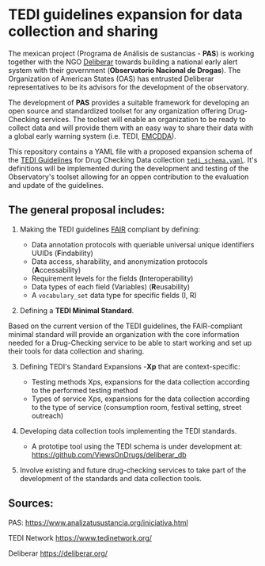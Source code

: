 # TEDI guidelines expansion for data collection and sharing

The mexican project (Programa de Análisis de sustancias - **PAS**) is working together with the NGO [Deliberar](https://deliberar.org/) towards building a national early alert system with their government (**Observatorio Nacional de Drogas**). The Organization of American States (OAS) has entrusted Deliberar representatives to be its advisors for the development of the observatory.

The development of **PAS** provides a suitable framework for developing an open source and standardized toolset for any organization offering Drug-Checking services.
The toolset will enable an organization to be ready to collect data and will provide them with an easy way to share their data with a global early warning system (i.e. TEDI, [EMCDDA](https://www.emcdda.europa.eu/)). 

This repository contains a YAML file with a proposed expansion schema of the [TEDI Guidelines](https://www.tedinetwork.org/guidelines/) for Drug Checking Data collection [`tedi_schema.yaml`](https://github.com/harmreduction/tedi_guidelines/blob/main/tedi_schema.yaml). It's definitions will be implemented during the development and testing of the Observatory's toolset allowing for an oppen contribution to the evaluation and update of the guidelines.


## The general proposal includes:

1. Making the TEDI guidelines [FAIR](https://www.go-fair.org/fair-principles/) compliant by defining:

    -  Data annotation protocols with queriable universal unique identifiers UUIDs (**F**indability)
    -  Data access, sharability, and anonymization protocols (**A**ccessability)
    -  Requirement levels for the fields (**I**nteroperability)
    -  Data types of each field (Variables) (**R**eusability)
    -  A `vocabulary_set` data type for specific fields (I, R)

2. Defining a **TEDI Minimal Standard**.
 
 Based on the current version of the TEDI guidelines, the FAIR-compliant minimal standard will provide an organization with the core information needed for a Drug-Checking service to be able to start working and set up their tools for data collection and sharing.
 
3. Defining TEDI's Standard Expansions -**Xp** that are context-specific:
  
    - Testing methods Xps, expansions for the data collection according to the performed testing method 
    - Types of service Xps, expansions for the data collection according to the type of service (consumption room, festival setting, street outreach)

4. Developing data collection tools implementing the TEDI standards.

    - A prototipe tool using the TEDI schema is under development at: https://github.com/ViewsOnDrugs/deliberar_db

5. Involve existing and future drug-checking services to take part of the development of the standards and data collection tools.

## Sources:

PAS: https://www.analizatusustancia.org/iniciativa.html

TEDI Network https://www.tedinetwork.org/

Deliberar https://deliberar.org/

